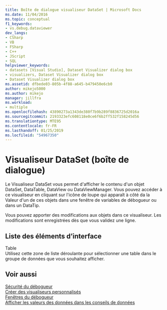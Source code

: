 ```yaml
---
title: Boîte de dialogue visualiseur DataSet | Microsoft Docs
ms.date: 11/04/2016
ms.topic: conceptual
f1_keywords:
- vs.debug.dataviewer
dev_langs:
- CSharp
- VB
- FSharp
- C++
- JScript
- SQL
helpviewer_keywords:
- datasets [Visual Studio], Dataset Visualizer dialog box
- visualizers, Dataset Visualizer dialog box
- Dataset Visualizer dialog box
ms.assetid: dfbede03-805b-4f88-a645-b479450e6cb0
author: mikejo5000
ms.author: mikejo
manager: jillfra
ms.workload:
- multiple
ms.openlocfilehash: 43890273a1343de380f7b9b289f8836725d2016a
ms.sourcegitcommit: 2193323efc608118e0ce6f6b2ff532f158245d56
ms.translationtype: MTE95
ms.contentlocale: fr-FR
ms.lasthandoff: 01/25/2019
ms.locfileid: "54967350"
---
```

# <a name="dataset-visualizer-dialog-box"></a>Visualiseur DataSet (boîte de dialogue)
Le Visualiseur DataSet vous permet d'afficher le contenu d'un objet DataSet, DataTable, DataView ou DataViewManager. Vous pouvez accéder à ce visualiseur en cliquant sur l'icône de loupe qui apparaît à côté da la Valeur d'un de ces objets dans une fenêtre de variables de débogueur ou dans un DataTip.  
  
 Vous pouvez apporter des modifications aux objets dans ce visualiseur. Les modifications sont enregistrées dès que vous validez une ligne.  
  
## <a name="uielement-list"></a>Liste des éléments d’interface  
 Table  
 Utilisez cette zone de liste déroulante pour sélectionner une table dans le groupe de données que vous souhaitez afficher.  
  
## <a name="see-also"></a>Voir aussi  
 [Sécurité du débogueur](../debugger/debugger-security.md)   
 [Créer des visualiseurs personnalisés](../debugger/create-custom-visualizers-of-data.md)   
 [Fenêtres du débogueur](../debugger/debugger-windows.md)   
 [Afficher les valeurs des données dans les conseils de données](../debugger/view-data-values-in-data-tips-in-the-code-editor.md)